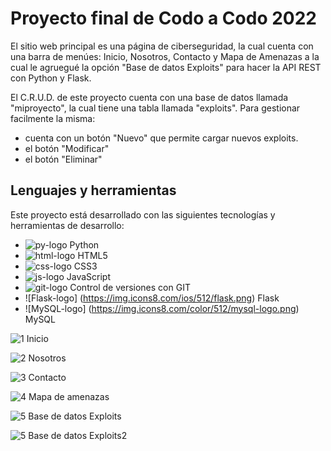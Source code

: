 # Proyecto final de Codo a Codo 2022

El sitio web principal es una página de ciberseguridad, la cual cuenta con una barra de menúes: Inicio, Nosotros, Contacto y Mapa de Amenazas a la cual le agruegué
la opción "Base de datos Exploits" para hacer la API REST con Python y Flask.

El C.R.U.D. de este proyecto cuenta con una base de datos llamada "miproyecto", la cual tiene una tabla llamada "exploits". Para gestionar facilmente la misma:
- cuenta con un botón "Nuevo" que permite cargar nuevos exploits.     
- el botón "Modificar"
- el botón "Eliminar"


## Lenguajes y herramientas

Este proyecto está desarrollado con las siguientes tecnologías y herramientas de desarrollo:
- ![py-logo](https://img.icons8.com/color/25/000000/python--v2.png) Python
- ![html-logo](https://img.icons8.com/color/25/000000/html-5--v1.png) HTML5
- ![css-logo](https://img.icons8.com/color/25/000000/css3.png) CSS3
- ![js-logo](https://img.icons8.com/color/25/000000/javascript--v1.png) JavaScript
- ![git-logo](https://img.icons8.com/color/25/000000/git.png) Control de versiones con GIT
- ![Flask-logo] (https://img.icons8.com/ios/512/flask.png) Flask
- ![MySQL-logo] (https://img.icons8.com/color/512/mysql-logo.png) MySQL

![1 Inicio](https://user-images.githubusercontent.com/111579223/209457840-0a5d3f67-52ad-4e6b-8966-d0ffe29aee19.png)

![2 Nosotros](https://user-images.githubusercontent.com/111579223/209457842-5f67904a-3931-42bb-b373-3f7cf565e111.png)

![3 Contacto](https://user-images.githubusercontent.com/111579223/209457843-f5ca64ee-dc31-4606-92ec-cf9c03a6842c.png)

![4 Mapa de amenazas](https://user-images.githubusercontent.com/111579223/209457846-b7401027-54dd-453a-94ba-95c72372c433.png)

![5 Base de datos Exploits](https://user-images.githubusercontent.com/111579223/209457831-09d6eef0-ef96-41bc-9cd7-79658b837fcc.png)

![5 Base de datos Exploits2](https://user-images.githubusercontent.com/111579223/209457884-f7fa5324-b9e8-4daa-a4bc-0fe306b5181c.png)







